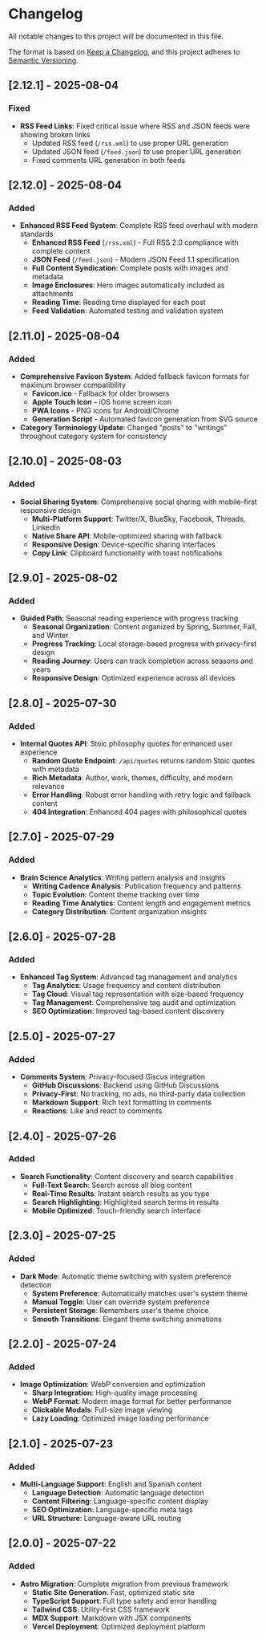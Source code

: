 # Changelog

All notable changes to this project will be documented in this file.

The format is based on [Keep a Changelog](https://keepachangelog.com/en/1.0.0/),
and this project adheres to [Semantic Versioning](https://semver.org/spec/v2.0.0.html).

## [2.12.1] - 2025-08-04

### Fixed

- **RSS Feed Links**: Fixed critical issue where RSS and JSON feeds were showing broken links
  - Updated RSS feed (`/rss.xml`) to use proper URL generation
  - Updated JSON feed (`/feed.json`) to use proper URL generation
  - Fixed comments URL generation in both feeds

## [2.12.0] - 2025-08-04

### Added

- **Enhanced RSS Feed System**: Complete RSS feed overhaul with modern standards
  - **Enhanced RSS Feed** (`/rss.xml`) - Full RSS 2.0 compliance with complete content
  - **JSON Feed** (`/feed.json`) - Modern JSON Feed 1.1 specification
  - **Full Content Syndication**: Complete posts with images and metadata
  - **Image Enclosures**: Hero images automatically included as attachments
  - **Reading Time**: Reading time displayed for each post
  - **Feed Validation**: Automated testing and validation system

## [2.11.0] - 2025-08-04

### Added

- **Comprehensive Favicon System**: Added fallback favicon formats for maximum browser compatibility
  - **Favicon.ico** - Fallback for older browsers
  - **Apple Touch Icon** - iOS home screen icon
  - **PWA Icons** - PNG icons for Android/Chrome
  - **Generation Script** - Automated favicon generation from SVG source
- **Category Terminology Update**: Changed "posts" to "writings" throughout category system for consistency

## [2.10.0] - 2025-08-03

### Added

- **Social Sharing System**: Comprehensive social sharing with mobile-first responsive design
  - **Multi-Platform Support**: Twitter/X, BlueSky, Facebook, Threads, LinkedIn
  - **Native Share API**: Mobile-optimized sharing with fallback
  - **Responsive Design**: Device-specific sharing interfaces
  - **Copy Link**: Clipboard functionality with toast notifications

## [2.9.0] - 2025-08-02

### Added

- **Guided Path**: Seasonal reading experience with progress tracking
  - **Seasonal Organization**: Content organized by Spring, Summer, Fall, and Winter
  - **Progress Tracking**: Local storage-based progress with privacy-first design
  - **Reading Journey**: Users can track completion across seasons and years
  - **Responsive Design**: Optimized experience across all devices

## [2.8.0] - 2025-07-30

### Added

- **Internal Quotes API**: Stoic philosophy quotes for enhanced user experience
  - **Random Quote Endpoint**: `/api/quotes` returns random Stoic quotes with metadata
  - **Rich Metadata**: Author, work, themes, difficulty, and modern relevance
  - **Error Handling**: Robust error handling with retry logic and fallback content
  - **404 Integration**: Enhanced 404 pages with philosophical quotes

## [2.7.0] - 2025-07-29

### Added

- **Brain Science Analytics**: Writing pattern analysis and insights
  - **Writing Cadence Analysis**: Publication frequency and patterns
  - **Topic Evolution**: Content theme tracking over time
  - **Reading Time Analytics**: Content length and engagement metrics
  - **Category Distribution**: Content organization insights

## [2.6.0] - 2025-07-28

### Added

- **Enhanced Tag System**: Advanced tag management and analytics
  - **Tag Analytics**: Usage frequency and content distribution
  - **Tag Cloud**: Visual tag representation with size-based frequency
  - **Tag Management**: Comprehensive tag audit and optimization
  - **SEO Optimization**: Improved tag-based content discovery

## [2.5.0] - 2025-07-27

### Added

- **Comments System**: Privacy-focused Giscus integration
  - **GitHub Discussions**: Backend using GitHub Discussions
  - **Privacy-First**: No tracking, no ads, no third-party data collection
  - **Markdown Support**: Rich text formatting in comments
  - **Reactions**: Like and react to comments

## [2.4.0] - 2025-07-26

### Added

- **Search Functionality**: Content discovery and search capabilities
  - **Full-Text Search**: Search across all blog content
  - **Real-Time Results**: Instant search results as you type
  - **Search Highlighting**: Highlighted search terms in results
  - **Mobile Optimized**: Touch-friendly search interface

## [2.3.0] - 2025-07-25

### Added

- **Dark Mode**: Automatic theme switching with system preference detection
  - **System Preference**: Automatically matches user's system theme
  - **Manual Toggle**: User can override system preference
  - **Persistent Storage**: Remembers user's theme choice
  - **Smooth Transitions**: Elegant theme switching animations

## [2.2.0] - 2025-07-24

### Added

- **Image Optimization**: WebP conversion and optimization
  - **Sharp Integration**: High-quality image processing
  - **WebP Format**: Modern image format for better performance
  - **Clickable Modals**: Full-size image viewing
  - **Lazy Loading**: Optimized image loading performance

## [2.1.0] - 2025-07-23

### Added

- **Multi-Language Support**: English and Spanish content
  - **Language Detection**: Automatic language detection
  - **Content Filtering**: Language-specific content display
  - **SEO Optimization**: Language-specific meta tags
  - **URL Structure**: Language-aware URL routing

## [2.0.0] - 2025-07-22

### Added

- **Astro Migration**: Complete migration from previous framework
  - **Static Site Generation**: Fast, optimized static site
  - **TypeScript Support**: Full type safety and error handling
  - **Tailwind CSS**: Utility-first CSS framework
  - **MDX Support**: Markdown with JSX components
  - **Vercel Deployment**: Optimized deployment platform
